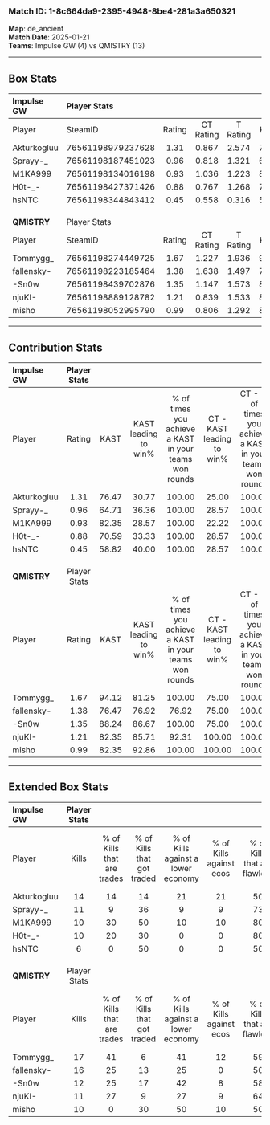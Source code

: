### Match ID: 1-8c664da9-2395-4948-8be4-281a3a650321  
**Map**: de_ancient  
**Match Date**: 2025-01-21  
**Teams**: Impulse GW (4) vs QMISTRY (13)  

---  

## Box Stats  

| **Impulse GW** | Player Stats      |        |           |          |       |       |       |         |        |      |     |
| :- | :- | :-: | :-: | :-: | :-: | :-: | :-: | :-: | :-: | :-: | :-: |
| Player         | SteamID           | Rating | CT Rating | T Rating | KAST  |  ADR  | Kills | Assists | Deaths | K/D  | HS% |
| Akturkogluu    | 76561198979237628 |  1.31  |   0.867   |  2.574   | 76.47 | 103.1 |  14   |    9    |   13   | 1.08 | 64  |
| Sprayy-_       | 76561198187451023 |  0.96  |   0.818   |  1.321   | 64.71 | 82.6  |  11   |    2    |   13   | 0.85 | 45  |
| M1KA999        | 76561198134016198 |  0.93  |   1.036   |  1.223   | 82.35 | 50.8  |  10   |    6    |   14   | 0.71 | 50  |
| H0t-_-         | 76561198427371426 |  0.88  |   0.767   |  1.268   | 70.59 | 50.6  |  10   |    2    |   12   | 0.83 |  0  |
| hsNTC          | 76561198344843412 |  0.45  |   0.558   |  0.316   | 58.82 | 28.5  |   6   |    1    |   14   | 0.43 | 66  |
|                |                   |        |           |          |       |       |       |         |        |      |     |
|                |                   |        |           |          |       |       |       |         |        |      |     |
|                |                   |        |           |          |       |       |       |         |        |      |     |
| **QMISTRY**    | Player Stats      |        |           |          |       |       |       |         |        |      |     |
| Player         | SteamID           | Rating | CT Rating | T Rating | KAST  |  ADR  | Kills | Assists | Deaths | K/D  | HS% |
| Tommygg_       | 76561198274449725 |  1.67  |   1.227   |  1.936   | 94.12 | 88.3  |  17   |    5    |   8    | 2.13 | 76  |
| fallensky-     | 76561198223185464 |  1.38  |   1.638   |  1.497   | 76.47 | 103.9 |  16   |    4    |   13   | 1.23 | 50  |
| -Sn0w          | 76561198439702876 |  1.35  |   1.147   |  1.573   | 88.24 | 67.7  |  12   |    7    |   7    | 1.71 | 41  |
| njuKI-         | 76561198889128782 |  1.21  |   0.839   |  1.533   | 82.35 | 82.9  |  11   |    7    |   10   | 1.10 | 72  |
| misho          | 76561198052995790 |  0.99  |   0.806   |  1.292   | 82.35 | 61.4  |  10   |    5    |   13   | 0.77 | 60  |
---  

## Contribution Stats  

| **Impulse GW** | Player Stats |       |                      |                                                        |                           |                                                             |                          |                                                            |
| :- | :-: | :-: | :-: | :-: | :-: | :-: | :-: | :-: |
| Player         |    Rating    | KAST  | KAST leading to win% | % of times you achieve a KAST in your teams won rounds | CT - KAST leading to win% | CT - % of times you achieve a KAST in your teams won rounds | T - KAST leading to win% | T - % of times you achieve a KAST in your teams won rounds |
| Akturkogluu    |     1.31     | 76.47 |        30.77         |                         100.00                         |           25.00           |                           100.00                            |          40.00           |                           100.00                           |
| Sprayy-_       |     0.96     | 64.71 |        36.36         |                         100.00                         |           28.57           |                           100.00                            |          50.00           |                           100.00                           |
| M1KA999        |     0.93     | 82.35 |        28.57         |                         100.00                         |           22.22           |                           100.00                            |          40.00           |                           100.00                           |
| H0t-_-         |     0.88     | 70.59 |        33.33         |                         100.00                         |           28.57           |                           100.00                            |          40.00           |                           100.00                           |
| hsNTC          |     0.45     | 58.82 |        40.00         |                         100.00                         |           28.57           |                           100.00                            |          66.67           |                           100.00                           |
|                |              |       |                      |                                                        |                           |                                                             |                          |                                                            |
|                |              |       |                      |                                                        |                           |                                                             |                          |                                                            |
|                |              |       |                      |                                                        |                           |                                                             |                          |                                                            |
| **QMISTRY**    | Player Stats |       |                      |                                                        |                           |                                                             |                          |                                                            |
| Player         |    Rating    | KAST  | KAST leading to win% | % of times you achieve a KAST in your teams won rounds | CT - KAST leading to win% | CT - % of times you achieve a KAST in your teams won rounds | T - KAST leading to win% | T - % of times you achieve a KAST in your teams won rounds |
| Tommygg_       |     1.67     | 94.12 |        81.25         |                         100.00                         |           75.00           |                           100.00                            |          83.33           |                           100.00                           |
| fallensky-     |     1.38     | 76.47 |        76.92         |                         76.92                          |           75.00           |                           100.00                            |          77.78           |                           70.00                            |
| -Sn0w          |     1.35     | 88.24 |        86.67         |                         100.00                         |           75.00           |                           100.00                            |          90.91           |                           100.00                           |
| njuKI-         |     1.21     | 82.35 |        85.71         |                         92.31                          |          100.00           |                           100.00                            |          81.82           |                           90.00                            |
| misho          |     0.99     | 82.35 |        92.86         |                         100.00                         |          100.00           |                           100.00                            |          90.91           |                           100.00                           |
---  

## Extended Box Stats  

| **Impulse GW** | Player Stats |                            |                            |                                    |                         |                              |                                 |        |                             |                                     |                          |                               |                            |
| :- | :-: | :-: | :-: | :-: | :-: | :-: | :-: | :-: | :-: | :-: | :-: | :-: | :-: |
| Player         |    Kills     | % of Kills that are trades | % of Kills that got traded | % of Kills against a lower economy | % of Kills against ecos | % of Kills that are flawless | % of Kills that are close duels | Deaths | % of Deaths that get traded | % of Deaths against a lower economy | % of Deaths against ecos | % of Deaths that are flawless | % of Deaths that are close |
| Akturkogluu    |      14      |             14             |             14             |                 21                 |           21            |              50              |               14                |   13   |             15              |                  0                  |            0             |              46               |             23             |
| Sprayy-_       |      11      |             9              |             36             |                 9                  |            9            |              73              |                0                |   13   |              0              |                  0                  |            0             |              62               |             23             |
| M1KA999        |      10      |             30             |             50             |                 10                 |           10            |              80              |               10                |   14   |             36              |                  7                  |            7             |              36               |             0              |
| H0t-_-         |      10      |             20             |             30             |                 0                  |            0            |              80              |                0                |   12   |              8              |                  0                  |            0             |              67               |             0              |
| hsNTC          |      6       |             0              |             50             |                 0                  |            0            |              50              |               17                |   14   |              7              |                  0                  |            0             |              71               |             0              |
|                |              |                            |                            |                                    |                         |                              |                                 |        |                             |                                     |                          |                               |                            |
|                |              |                            |                            |                                    |                         |                              |                                 |        |                             |                                     |                          |                               |                            |
|                |              |                            |                            |                                    |                         |                              |                                 |        |                             |                                     |                          |                               |                            |
| **QMISTRY**    | Player Stats |                            |                            |                                    |                         |                              |                                 |        |                             |                                     |                          |                               |                            |
| Player         |    Kills     | % of Kills that are trades | % of Kills that got traded | % of Kills against a lower economy | % of Kills against ecos | % of Kills that are flawless | % of Kills that are close duels | Deaths | % of Deaths that get traded | % of Deaths against a lower economy | % of Deaths against ecos | % of Deaths that are flawless | % of Deaths that are close |
| Tommygg_       |      17      |             41             |             6              |                 41                 |           12            |              59              |                6                |   8    |             13              |                 25                  |            0             |              75               |             0              |
| fallensky-     |      16      |             25             |             13             |                 25                 |            0            |              50              |                6                |   13   |             38              |                 31                  |            8             |              54               |             8              |
| -Sn0w          |      12      |             25             |             17             |                 42                 |            8            |              58              |                8                |   7    |             43              |                 14                  |            0             |              86               |             14             |
| njuKI-         |      11      |             27             |             9              |                 27                 |            9            |              64              |                9                |   10   |             30              |                 30                  |            10            |              60               |             10             |
| misho          |      10      |             0              |             30             |                 50                 |           10            |              50              |               20                |   13   |             38              |                 31                  |            0             |              77               |             8              |
